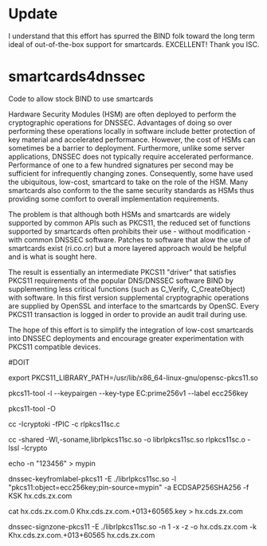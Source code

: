 # Update

I understand that this effort has spurred the BIND folk toward the long term ideal of out-of-the-box support for smartcards.  EXCELLENT!  Thank you ISC.

# smartcards4dnssec
Code to allow stock BIND to use smartcards

Hardware Security Modules (HSM) are often deployed to perform the cryptographic operations for DNSSEC.  Advantages of doing so over performing these operations locally in software include better protection of key material and accelerated performance.  However, the cost of HSMs can sometimes be a barrier to deployment.  Furthermore, unlike some server applications, DNSSEC does not typically require accelerated performance.  Performance of one to a few hundred signatures per second may be sufficient for infrequently changing zones. Consequently, some have used the ubiquitous, low-cost,  smartcard to take on the role of the HSM. Many smartcards also conform to the the same security standards as HSMs thus providing some comfort to overall implementation requirements.

The problem is that although both HSMs and smartcards are widely supported by common APIs such as PKCS11, the reduced set of functions supported by smartcards often prohibits their use - without modification - with common DNSSEC software.  Patches to software that alow the use of smartcards exist (ri.co.cr) but a more layered approach would be helpful and is what is sought here.

The result is essentially an intermediate PKCS11 "driver" that satisfies PKCS11 requirements of the popular DNS/DNSSEC software BIND by supplementing less critical functions (such as C_Verify, C_CreateObject) with software. In this first version supplemental cryptographic operations are supplied by OpenSSL and interface to the smartcards by OpenSC. Every PKCS11 transaction is logged in order to provide an audit trail during use.

The hope of this effort is to simplify the integration of low-cost smartcards into DNSSEC deployments and encourage greater experimentation with PKCS11 compatible devices.

#DOIT


export PKCS11_LIBRARY_PATH=/usr/lib/x86_64-linux-gnu/opensc-pkcs11.so

pkcs11-tool -l --keypairgen --key-type EC:prime256v1 --label ecc256key

pkcs11-tool -O

cc -Icryptoki -fPIC -c rlpkcs11sc.c

cc -shared -Wl,-soname,librlpkcs11sc.so -o librlpkcs11sc.so rlpkcs11sc.o -lssl -lcrypto

echo -n "123456" > mypin

dnssec-keyfromlabel-pkcs11 -E ./librlpkcs11sc.so -l "pkcs11:object=ecc256key;pin-source=mypin" -a ECDSAP256SHA256 -f KSK hx.cds.zx.com

cat hx.cds.zx.com.0 Khx.cds.zx.com.+013+60565.key > hx.cds.zx.com

dnssec-signzone-pkcs11 -E ./librlpkcs11sc.so -n 1 -x -z -o hx.cds.zx.com -k Khx.cds.zx.com.+013+60565 hx.cds.zx.com



  
  
